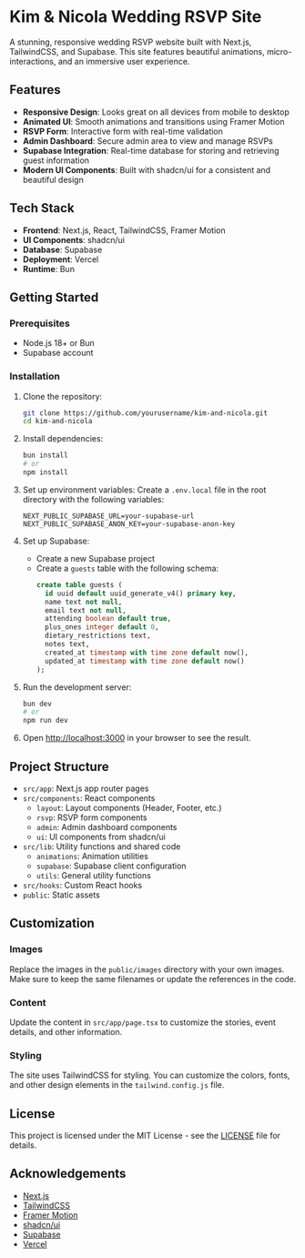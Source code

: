 # Kim & Nicola Wedding RSVP Site

A stunning, responsive wedding RSVP website built with Next.js, TailwindCSS, and Supabase. This site features beautiful animations, micro-interactions, and an immersive user experience.

## Features

- **Responsive Design**: Looks great on all devices from mobile to desktop
- **Animated UI**: Smooth animations and transitions using Framer Motion
- **RSVP Form**: Interactive form with real-time validation
- **Admin Dashboard**: Secure admin area to view and manage RSVPs
- **Supabase Integration**: Real-time database for storing and retrieving guest information
- **Modern UI Components**: Built with shadcn/ui for a consistent and beautiful design

## Tech Stack

- **Frontend**: Next.js, React, TailwindCSS, Framer Motion
- **UI Components**: shadcn/ui
- **Database**: Supabase
- **Deployment**: Vercel
- **Runtime**: Bun

## Getting Started

### Prerequisites

- Node.js 18+ or Bun
- Supabase account

### Installation

1. Clone the repository:
   ```bash
   git clone https://github.com/yourusername/kim-and-nicola.git
   cd kim-and-nicola
   ```

2. Install dependencies:
   ```bash
   bun install
   # or
   npm install
   ```

3. Set up environment variables:
   Create a `.env.local` file in the root directory with the following variables:
   ```
   NEXT_PUBLIC_SUPABASE_URL=your-supabase-url
   NEXT_PUBLIC_SUPABASE_ANON_KEY=your-supabase-anon-key
   ```

4. Set up Supabase:
   - Create a new Supabase project
   - Create a `guests` table with the following schema:
     ```sql
     create table guests (
       id uuid default uuid_generate_v4() primary key,
       name text not null,
       email text not null,
       attending boolean default true,
       plus_ones integer default 0,
       dietary_restrictions text,
       notes text,
       created_at timestamp with time zone default now(),
       updated_at timestamp with time zone default now()
     );
     ```

5. Run the development server:
   ```bash
   bun dev
   # or
   npm run dev
   ```

6. Open [http://localhost:3000](http://localhost:3000) in your browser to see the result.

## Project Structure

- `src/app`: Next.js app router pages
- `src/components`: React components
  - `layout`: Layout components (Header, Footer, etc.)
  - `rsvp`: RSVP form components
  - `admin`: Admin dashboard components
  - `ui`: UI components from shadcn/ui
- `src/lib`: Utility functions and shared code
  - `animations`: Animation utilities
  - `supabase`: Supabase client configuration
  - `utils`: General utility functions
- `src/hooks`: Custom React hooks
- `public`: Static assets

## Customization

### Images

Replace the images in the `public/images` directory with your own images. Make sure to keep the same filenames or update the references in the code.

### Content

Update the content in `src/app/page.tsx` to customize the stories, event details, and other information.

### Styling

The site uses TailwindCSS for styling. You can customize the colors, fonts, and other design elements in the `tailwind.config.js` file.

## License

This project is licensed under the MIT License - see the [LICENSE](LICENSE) file for details.

## Acknowledgements

- [Next.js](https://nextjs.org/)
- [TailwindCSS](https://tailwindcss.com/)
- [Framer Motion](https://www.framer.com/motion/)
- [shadcn/ui](https://ui.shadcn.com/)
- [Supabase](https://supabase.io/)
- [Vercel](https://vercel.com/)
